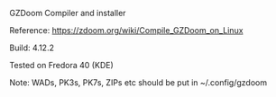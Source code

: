 GZDoom Compiler and installer

Reference: https://zdoom.org/wiki/Compile_GZDoom_on_Linux

Build: 4.12.2

Tested on Fredora 40 (KDE)

Note: WADs, PK3s, PK7s, ZIPs etc should be put in ~/.config/gzdoom 
